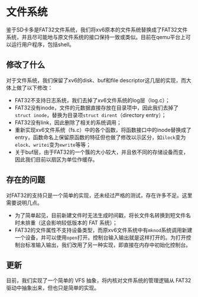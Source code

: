 # 文件系统

鉴于SD卡多是FAT32文件系统，我们将xv6原本的文件系统替换成了FAT32文件系统，并且尽可能地与原文件系统的接口保持一致或类似。目前在qemu平台上可以运行用户程序，包括shell。

## 修改了什么

对于文件系统，我们保留了xv6的disk、buf和file descriptor这几层的实现，而大体上做了以下修改：

+ FAT32不支持日志系统，我们去掉了xv6文件系统的log层（log.c）；
+ FAT32没有inode，文件的元数据直接存放在目录项中，因此我们去掉了`struct inode`，替换为目录项`struct dirent`（directory entry）；
+ FAT32没有link，因此删除了相关的系统调用；
+ 重新实现xv6文件系统（fs.c）中的各个函数，将函数接口中的inode替换成了entry，函数命名上保留原函数的特征但也做了修改以示区分，如`ilock`变为`elock`、`writei`变为`ewrite`等等；
+ 关于buf层，由于FAT32的一个簇的大小较大，并且依不同的存储设备而变，因此我们目前以扇区为单位作缓存。

## 存在的问题

对FAT32的支持只是一个简单的实现，还未经过严格的测试，存在许多不足。这里需要说明几点。

+ 为了简单起见，目前新建文件时无法生成时间戳，将长文件名转换到短文件名时未排重（这会影响较低版本的 FAT 系统）；
+ FAT32的文件属性不支持设备类型，而原xv6文件系统中有`mknod`系统调用新建一个设备，并可以使用`open`打开。控制台输入输出就是这样打开的。为打开控制台标准输入输出，我们改用了另一种实现，即直接在内存中初始化控制台。

## 更新
目前，我们实现了一个简单的 VFS 抽象，将内核对文件系统的管理逻辑从 FAT32 驱动中抽象出来，但也只是简单的实现。
